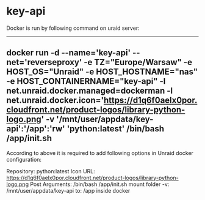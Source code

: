 # key-api

Docker is run by following command on uraid server:

-------------
docker run
  -d
  --name='key-api'
  --net='reverseproxy'
  -e TZ="Europe/Warsaw"
  -e HOST_OS="Unraid"
  -e HOST_HOSTNAME="nas"
  -e HOST_CONTAINERNAME="key-api"
  -l net.unraid.docker.managed=dockerman
  -l net.unraid.docker.icon='https://d1q6f0aelx0por.cloudfront.net/product-logos/library-python-logo.png'
  -v '/mnt/user/appdata/key-api':'/app':'rw' 'python:latest' /bin/bash /app/init.sh
-------------

According to above it is required to add following options in Unraid docker configuration:

Repository: python:latest
Icon URL: https://d1q6f0aelx0por.cloudfront.net/product-logos/library-python-logo.png
Post Arguments: /bin/bash /app/init.sh
mount folder -v: /mnt/user/appdata/key-api to: /app inside docker
